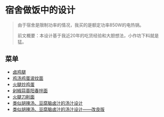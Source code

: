 # 宿舍做饭中的设计

> 由于宿舍是限制功率的情况，我买的是额定功率850W的电热锅。
> 
> 前文概要：本设计基于我近20年的吃货经验和大胆想法，小作坊下料就是猛。

## 菜单

- [卤鸡腿](1.md)
- [鸡汤鸡蛋波纹面](2.md)
- [火腿炒鸡蛋](3.md)
- [剁椒蒜蓉阳春拌面](4.md)
- [火腿刀削面](5.md)
- [类似胡辣汤、豆腐脑卤汁的汤汁设计](6.md)
- [类似胡辣汤、豆腐脑卤汁的汤汁设计——改良版](7.md)